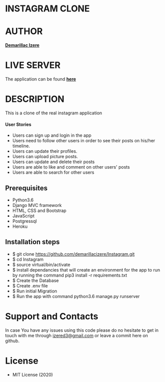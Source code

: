 # INSTAGRAM CLONE

# AUTHOR

**[Demarillac Izere](https://github.com/demarillacizere)**

# LIVE SERVER
The application can be found **[here](https://instaa-gram.herokuapp.com)**
# DESCRIPTION

This is a clone of the real instagram application

#### User Stories

* Users can sign up and login in the app
* Users need to follow other users in order to see their posts on his/her timeline.
* Users can update their profiles.
* Users can upload picture posts. 
* Users can update and delete their posts
* Users are able to like and comment on other users' posts
* Users are able to search for other users

## Prerequisites
* Python3.6
* Django MVC framework
* HTML, CSS and Bootstrap
* JavaScript
* Postgressql
* Heroku

## Installation steps 
* $ git clone https://github.com/demarillacizere/Instagram.git
* $ cd Instagram
* $ source virtual/bin/activate
* $ install dependancies that will create an environment for the app to run by running the command pip3 install -r requirements.txt
* $ Create the Database
* $ Create .env file
* $ Run initial Migration
* $ Run the app with command python3.6 manage.py runserver


# Support and Contacts

In case You have any issues using this code please do no hesitate to get in touch with me through izered3@gmail.com or leave a commit here on github.

# License

* MIT License (2020)